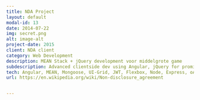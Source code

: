```yaml
---
title: NDA Project
layout: default
modal-id: 13
date: 2014-07-22
img: secret.png
alt: image-alt
project-date: 2015
client: NDA client
category: Web Development
description: MEAN Stack + jQuery development voor middelgrote game 
subdescription: Advanced clientside dev using Angular, jQuery for promise based animations, flexbox module, JWT, and serverside -  Nodejs/Express, Mongodb, Mongoose
tech: Angular, MEAN, Mongoose, UI-Grid, JWT, Flexbox, Node, Express, oAuth, Facebook API, Google API, Satellizer, Chart.js, Role-based Auth, Ubuntu, NGINX, HTML5, CSS3
url: https://en.wikipedia.org/wiki/Non-disclosure_agreement


---
```

